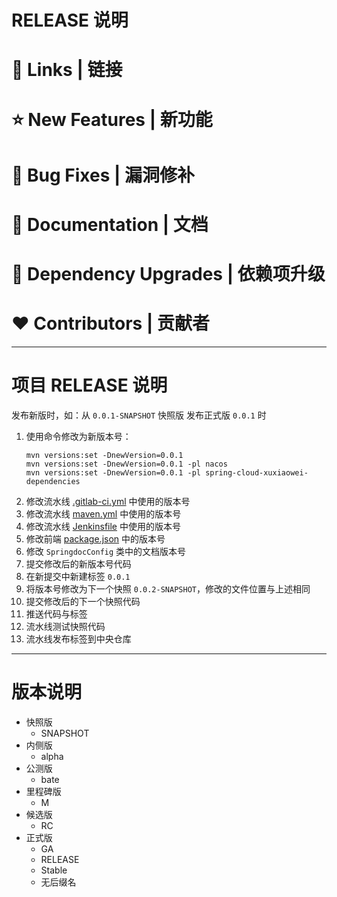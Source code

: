# RELEASE 说明

# 📗 Links | 链接

# ⭐ New Features | 新功能

# 🐞 Bug Fixes | 漏洞修补

# 📔 Documentation | 文档

# 🔨 Dependency Upgrades | 依赖项升级

# ❤ Contributors | 贡献者

---

# 项目 RELEASE 说明

发布新版时，如：从 `0.0.1-SNAPSHOT` 快照版 发布正式版 `0.0.1` 时

1. 使用命令修改为新版本号：
    ```shell
    mvn versions:set -DnewVersion=0.0.1
    mvn versions:set -DnewVersion=0.0.1 -pl nacos
    mvn versions:set -DnewVersion=0.0.1 -pl spring-cloud-xuxiaowei-dependencies
    ```
2. 修改流水线 [.gitlab-ci.yml](.gitlab-ci.yml) 中使用的版本号
3. 修改流水线 [maven.yml](.github/workflows/maven-spring-boot-2.yml) 中使用的版本号
4. 修改流水线 [Jenkinsfile](Jenkinsfile) 中使用的版本号
5. 修改前端 [package.json](spring-cloud-xuxiaowei-ui/package.json) 中的版本号
6. 修改 `SpringdocConfig` 类中的文档版本号
7. 提交修改后的新版本号代码
8. 在新提交中新建标签 `0.0.1`
9. 将版本号修改为下一个快照 `0.0.2-SNAPSHOT`，修改的文件位置与上述相同
10. 提交修改后的下一个快照代码
11. 推送代码与标签
12. 流水线测试快照代码
13. 流水线发布标签到中央仓库

---

# 版本说明

- 快照版
    - SNAPSHOT
- 内侧版
    - alpha
- 公测版
    - bate
- 里程碑版
    - M
- 候选版
    - RC
- 正式版
    - GA
    - RELEASE
    - Stable
    - 无后缀名
